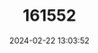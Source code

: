 ---
title: "161552"
category: "Somniosus longus"
draft: false
date: 2024-02-22 13:03:52
languages:
  English: ["Frog Shark"]
---